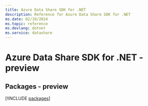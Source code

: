 ```yaml
---
title: Azure Data Share SDK for .NET
description: Reference for Azure Data Share SDK for .NET
ms.date: 02/19/2024
ms.topic: reference
ms.devlang: dotnet
ms.service: datashare
---
```

# Azure Data Share SDK for .NET - preview
## Packages - preview
[!INCLUDE [packages](data-share-index.md)]